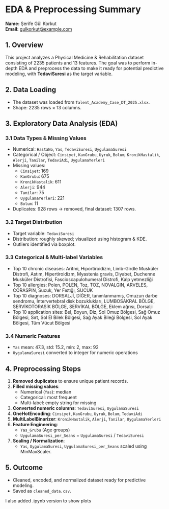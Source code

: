 # EDA & Preprocessing Summary
**Name:** Şerife Gül Korkut  
**Email:** gulkorkut@example.com  

## 1. Overview
This project analyzes a Physical Medicine & Rehabilitation dataset consisting of 2235 patients and 13 features. The goal was to perform in-depth EDA and preprocess the data to make it ready for potential predictive modeling, with **TedaviSuresi** as the target variable.

## 2. Data Loading
- The dataset was loaded from `Talent_Academy_Case_DT_2025.xlsx`.
- Shape: 2235 rows × 13 columns.

## 3. Exploratory Data Analysis (EDA)
### 3.1 Data Types & Missing Values
- Numerical: `HastaNo`, `Yas`, `TedaviSuresi`, `UygulamaSuresi`
- Categorical / Object: `Cinsiyet`, `KanGrubu`, `Uyruk`, `Bolum`, `KronikHastalik`, `Alerji`, `Tanilar`, `TedaviAdi`, `UygulamaYerleri`
- Missing values:
  - `Cinsiyet`: 169
  - `KanGrubu`: 675
  - `KronikHastalik`: 611
  - `Alerji`: 944
  - `Tanilar`: 75
  - `UygulamaYerleri`: 221
  - `Bolum`: 11
- Duplicates: 928 rows → removed, final dataset: 1307 rows.

### 3.2 Target Distribution
- Target variable: `TedaviSuresi`
- Distribution: roughly skewed; visualized using histogram & KDE.
- Outliers identified via boxplot.

### 3.3 Categorical & Multi-label Variables
- Top 10 chronic diseases: Aritmi, Hiportiroidizm, Limb-Girdle Musküler Distrofi, Astım, Hipertiroidizm, Myastenia gravis, Diyabet, Duchenne Musküler Distrofisi, Fascioscapulohumeral Distrofi, Kalp yetmezliği
- Top 10 allergies: Polen, POLEN, Toz, TOZ, NOVALGIN, ARVELES, CORASPIN, Sucuk, Yer Fıstığı, SUCUK
- Top 10 diagnoses: DORSALJİ, DİĞER, tanımlanmamış, Omuzun darbe sendromu, İntervertebral disk bozuklukları, LUMBOSAKRAL BÖLGE, SERVİKOTORASİK BÖLGE, SERVİKAL BÖLGE, Eklem ağrısı, Dorsalji
- Top 10 application sites: Bel, Boyun, Diz, Sol Omuz Bölgesi, Sağ Omuz Bölgesi, Sırt, Sol El Bilek Bölgesi, Sağ Ayak Bileği Bölgesi, Sol Ayak Bölgesi, Tüm Vücut Bölgesi

### 3.4 Numeric Features
- `Yas` mean: 47.3, std: 15.2, min: 2, max: 92
- `UygulamaSuresi` converted to integer for numeric operations

## 4. Preprocessing Steps
1. **Removed duplicates** to ensure unique patient records.
2. **Filled missing values**:
   - Numerical (`Yas`): median
   - Categorical: most frequent
   - Multi-label: empty string for missing
3. **Converted numeric columns**: `TedaviSuresi`, `UygulamaSuresi`
4. **OneHotEncoding**: `Cinsiyet`, `KanGrubu`, `Uyruk`, `Bolum`, `TedaviAdi`
5. **MultiLabelBinarizer**: `KronikHastalik`, `Alerji`, `Tanilar`, `UygulamaYerleri`
6. **Feature Engineering**:
   - `Yas_Grubu` (Age groups)
   - `UygulamaSuresi_per_Seans` = `UygulamaSuresi` / `TedaviSuresi`
7. **Scaling / Normalization**:
   - `Yas`, `UygulamaSuresi`, `UygulamaSuresi_per_Seans` scaled using MinMaxScaler.

## 5. Outcome
- Cleaned, encoded, and normalized dataset ready for predictive modeling.
- Saved as `cleaned_data.csv`.


I also added .ipynb version to show plots
